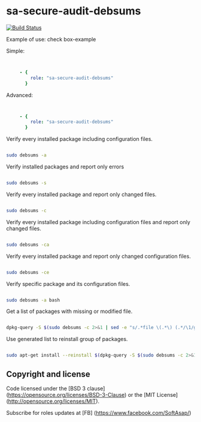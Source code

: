 sa-secure-audit-debsums
=======================
[![Build Status](https://travis-ci.org/softasap/sa-secure-audit-debsums.svg?branch=master)](https://travis-ci.org/softasap/sa-secure-audit-debsums)


Example of use: check box-example

Simple:

```YAML


     - {
         role: "sa-secure-audit-debsums"
       }

```


Advanced:

```YAML


     - {
         role: "sa-secure-audit-debsums"
       }


```


Verify every installed package including configuration files.

```bash

sudo debsums -a

```


Verify installed packages and report only errors

```bash

sudo debsums -s

```

Verify every installed package and report only changed files.

```bash

sudo debsums -c

```


Verify every installed package including configuration files and report only changed files.

```bash

sudo debsums -ca

```


Verify every installed package and report only changed configuration files.

```bash

sudo debsums -ce

```


Verify specific package and its configuration files.

```bash

sudo debsums -a bash	

```


Get a list of packages with missing or modified file.

```bash

dpkg-query -S $(sudo debsums -c 2>&1 | sed -e "s/.*file \(.*\) (.*/\1/g") | cut -d: -f1 | sort -u

```


Use generated list to reinstall group of packages.
```bash

sudo apt-get install --reinstall $(dpkg-query -S $(sudo debsums -c 2>&1 | sed -e "s/.*file \(.*\) (.*/\1/g") | cut -d: -f1 | sort -u)

```





Copyright and license
---------------------

Code licensed under the [BSD 3 clause] (https://opensource.org/licenses/BSD-3-Clause) or the [MIT License] (http://opensource.org/licenses/MIT).

Subscribe for roles updates at [FB] (https://www.facebook.com/SoftAsap/)
